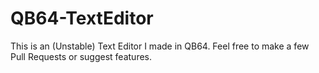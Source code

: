 # QB64-TextEditor
This is an (Unstable) Text Editor I made in QB64. Feel free to make a few Pull Requests or suggest features.
